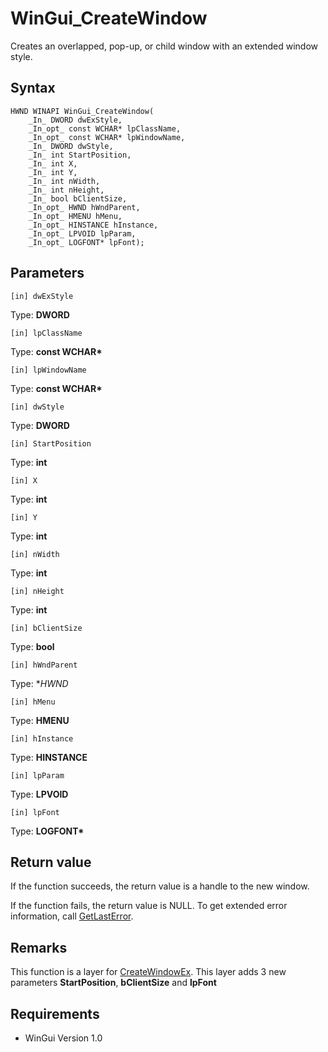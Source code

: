 # WinGui_CreateWindow

Creates an overlapped, pop-up, or child window with an extended window style.

## Syntax

```
HWND WINAPI WinGui_CreateWindow(
	_In_ DWORD dwExStyle,
	_In_opt_ const WCHAR* lpClassName,
	_In_opt_ const WCHAR* lpWindowName,
	_In_ DWORD dwStyle,
	_In_ int StartPosition,
	_In_ int X,
	_In_ int Y,
	_In_ int nWidth,
	_In_ int nHeight,
	_In_ bool bClientSize,
	_In_opt_ HWND hWndParent,
	_In_opt_ HMENU hMenu,
	_In_opt_ HINSTANCE hInstance,
	_In_opt_ LPVOID lpParam,
	_In_opt_ LOGFONT* lpFont);
```

## Parameters

```
[in] dwExStyle
```
Type: **DWORD**

```
[in] lpClassName
```
Type: **const WCHAR\***

```
[in] lpWindowName
```
Type: **const WCHAR\***

```
[in] dwStyle
```
Type: **DWORD**

```
[in] StartPosition
```
Type: **int**

```
[in] X
```
Type: **int**

```
[in] Y
```
Type: **int**

```
[in] nWidth
```
Type: **int**

```
[in] nHeight
```
Type: **int**

```
[in] bClientSize
```
Type: **bool**

```
[in] hWndParent
```
Type: **HWND*

```
[in] hMenu
```
Type: **HMENU**

```
[in] hInstance
```
Type: **HINSTANCE**

```
[in] lpParam
```
Type: **LPVOID**

```
[in] lpFont
```
Type: **LOGFONT\***

## Return value

If the function succeeds, the return value is a handle to the new window.

If the function fails, the return value is NULL. To get extended error information, call [GetLastError](https://docs.microsoft.com/en-us/windows/win32/api/errhandlingapi/nf-errhandlingapi-getlasterror).

## Remarks

This function is a layer for [CreateWindowEx](https://docs.microsoft.com/en-us/windows/win32/api/winuser/nf-winuser-createwindowexw).
This layer adds 3 new parameters **StartPosition**, **bClientSize** and **lpFont**

## Requirements

- WinGui Version 1.0
